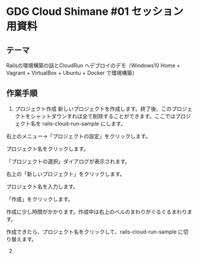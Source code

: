 # GDG Cloud Shimane #01 セッション用資料

## テーマ

Railsの環境構築の話とCloudRun へデプロイのデモ（Windows10 Home + Vagrant + VirtualBox + Ubuntu + Docker で環境構築）

## 作業手順

1. プロジェクト作成
新しいプロジェクトを作成します。終了後、このプロジェクトをシャットダウンすれば全て削除することができます。ここではプロジェクト名を rails-cloud-run-sample にします。

右上のメニュー→「プロジェクトの設定」をクリックします。

プロジェクト名をクリックします。

「プロジェクトの選択」ダイアログが表示されます。

右上の「新しいプロジェクト」をクリックします。

プロジェクト名を入力します。

「作成」をクリックします。

作成に少し時間がかかります。作成中は右上のベルのまわりがぐるぐるまわります。

作成できたら、プロジェクト名をクリックして、rails-cloud-run-sample に切り替えます。

2. 

